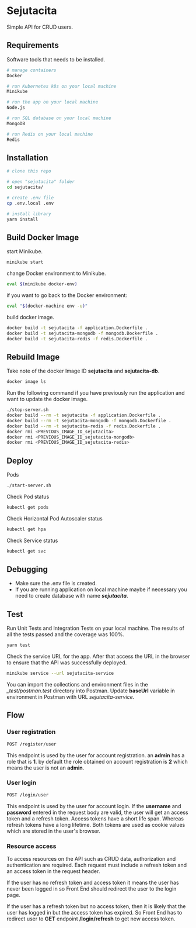 # Sejutacita

Simple API for CRUD users.

## Requirements

Software tools that needs to be installed.

```bash
# manage containers
Docker

# run Kubernetes k8s on your local machine
Minikube

# run the app on your local machine
Node.js

# run SQL database on your local machine
MongoDB

# run Redis on your local machine
Redis
```

## Installation

```bash
# clone this repo

# open "sejutacita" folder
cd sejutacita/

# create .env file
cp .env.local .env

# install library
yarn install
```

## Build Docker Image

start Minikube.

```bash
minikube start
```

change Docker environment to Minikube.

```bash
eval $(minikube docker-env)
```

if you want to go back to the Docker environment:

```bash
eval "$(docker-machine env -u)"
```

build docker image.

```bash
docker build -t sejutacita -f application.Dockerfile .
docker build -t sejutacita-mongodb -f mongodb.Dockerfile .
docker build -t sejutacita-redis -f redis.Dockerfile .
```

## Rebuild Image

Take note of the docker Image ID **sejutacita** and **sejutacita-db**.

```bash
docker image ls
```

Run the following command if you have previously run the application and want to update the docker image.

```bash
./stop-server.sh
docker build --rm -t sejutacita -f application.Dockerfile .
docker build --rm -t sejutacita-mongodb -f mongodb.Dockerfile .
docker build --rm -t sejutacita-redis -f redis.Dockerfile .
docker rmi <PREVIOUS_IMAGE_ID_sejutacita>
docker rmi <PREVIOUS_IMAGE_ID_sejutacita-mongodb>
docker rmi <PREVIOUS_IMAGE_ID_sejutacita-redis>
```

## Deploy

Pods

```bash
./start-server.sh
```

Check Pod status

```bash
kubectl get pods
```

Check Horizontal Pod Autoscaler status

```bash
kubectl get hpa
```

Check Service status

```bash
kubectl get svc
```

## Debugging

- Make sure the .env file is created.
- If you are running application on local machine maybe if necessary you need to create database with name **_sejutacita_**.

## Test

Run Unit Tests and Integration Tests on your local machine. The results of all the tests passed and the coverage was 100%.

```bash
yarn test
```

Check the service URL for the app. After that access the URL in the browser to ensure that the API was successfully deployed.

```bash
minikube service --url sejutacita-service
```

You can import the collections and environment files in the _\_test/postman.test_ directory into Postman. Update **baseUrl** variable in environment in Postman with URL _sejutacita-service_.

## Flow

### User registration

```bash
POST /register/user
```

This endpoint is used by the user for account registration. an **admin** has a role that is **1**. by default the role obtained on account registration is **2** which means the user is not an **admin**.

### User login

```bash
POST /login/user
```

This endpoint is used by the user for account login. If the **username** and **password** entered in the request body are valid, the user will get an access token and a refresh token. Access tokens have a short life span. Whereas refresh tokens have a long lifetime. Both tokens are used as cookie values ​​which are stored in the user's browser.

### Resource access

To access resources on the API such as CRUD data, authorization and authentication are required. Each request must include a refresh token and an access token in the request header.

If the user has no refresh token and access token it means the user has never been logged in so Front End should redirect the user to the login page.

If the user has a refresh token but no access token, then it is likely that the user has logged in but the access token has expired. So Front End has to redirect user to **GET** endpoint **/login/refresh** to get new access token.
